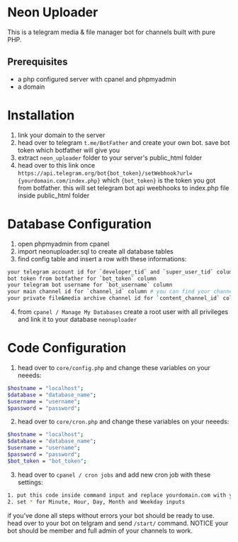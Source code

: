 # Neon Uploader

This is a telegram media & file manager bot for channels built with pure PHP.

## Prerequisites

- a php configured server with cpanel and phpmyadmin
- a domain

# Installation

1. link your domain to the server
2. head over to telegram `t.me/BotFather` and create your own bot. save bot token which botfather will give you
3. extract `neon_uploader` folder to your server's public_html folder
4. head over to this link once `https://api.telegram.org/bot{bot_token}/setWebhook?url={yourdomain.com/index.php}` which `{bot_token}` is the token you got from botfather. this will set telegram bot api weebhooks to index.php file inside public_html folder

# Database Configuration

1. open phpmyadmin from cpanel
2. import neonuploader.sql to create all database tables
3. find config table and insert a row with these informations:
```bash
your telegram account id for `developer_tid` and `super_user_tid` columns # you can find your telegram id with the help of t.me/userinfobot
bot token from botfather for `bot_token` column
your telegram bot username for `bot_username` column
your main channel id for `channel_id` column # you can find your channel id with the help of t.me/username_to_id_bot # make sure your bot is full admin of this channel
your private file&media archive channel id for `content_channel_id` column # you can find your channel id with the help of t.me/username_to_id_bot # make sure your bot is full admin of this channel
```
4. from `cpanel / Manage My Databases` create a root user with all privileges and link it to your database `neonuploader`

# Code Configuration
1. head over to `core/config.php` and change these variables on your neeeds:
```bash
$hostname = "localhost";
$database = "database_name";
$username = "username";
$password = "password";
```
2. head over to `core/cron.php` and change these variables on your neeeds:
```bash
$hostname = "localhost";
$database = "database_name";
$username = "username";
$password = "password";
$bot_token = "bot_token";
```
3. head over to `cpanel / cron jobs` and add new cron job with these settings:
```bash
1. put this code inside command input and replace yourdomain.com with yours: php -q /home/itsrezai/public_html/yourdomain.com/config/cron.php
2. set * for Minute, Hour, Day, Month and Weekday inputs
```

if you've done all steps without errors your bot should be ready to use. head over to your bot on telgram and send `/start/` command. NOTICE your bot should be member and full admin of your channels to work.
